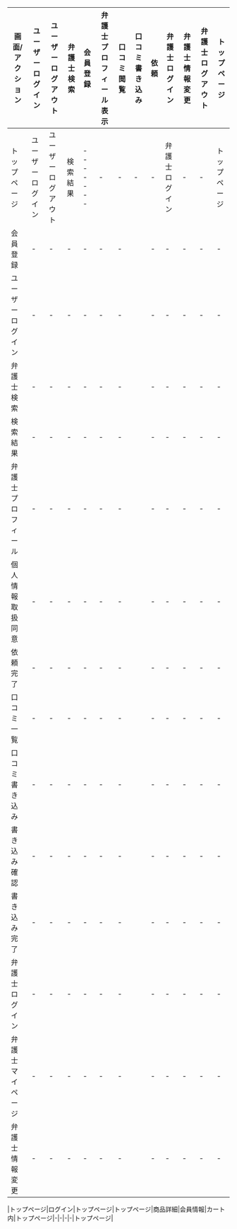 |画面/アクション|ユーザーログイン|ユーザーログアウト|弁護士検索|会員登録|弁護士プロフィール表示|口コミ閲覧|口コミ書き込み|依頼|弁護士ログイン|弁護士情報変更|弁護士ログアウト|トップページ|
|--------------|---------------|----------------|---------|-------|--------------------|---------|-------------|----|-------------|------------|----------------|-----------|
|トップページ|ユーザーログイン|ユーザーログアウト|検索結果|-------|-|-|-|-|弁護士ログイン|-|-|トップページ|
|会員登録|-|-|-|-|-|-||-|-|-|-|-|
|ユーザーログイン|-|-|-|-|-|-||-|-|-|-|-|
|弁護士検索|-|-|-|-|-|-||-|-|-|-|-|
|検索結果|-|-|-|-|-|-||-|-|-|-|-|
|弁護士プロフィール|-|-|-|-|-|-||-|-|-|-|-|
|個人情報取扱同意|-|-|-|-|-|-||-|-|-|-|-|
|依頼完了|-|-|-|-|-|-||-|-|-|-|-|
|口コミ一覧|-|-|-|-|-|-||-|-|-|-|-|
|口コミ書き込み|-|-|-|-|-|-||-|-|-|-|-|
|書き込み確認|-|-|-|-|-|-||-|-|-|-|-|
|書き込み完了|-|-|-|-|-|-||-|-|-|-|-|
|弁護士ログイン|-|-|-|-|-|-||-|-|-|-|-|
|弁護士マイページ|-|-|-|-|-|-||-|-|-|-|-|
|弁護士情報変更|-|-|-|-|-|-||-|-|-|-|-|

|トップページ|ログイン|トップページ|トップページ|商品詳細|会員情報|カート内|トップページ|-|-|-|-|トップページ|

